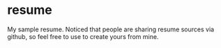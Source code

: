 resume
======

My sample resume. Noticed that people are sharing resume sources via github, so feel free to use to create yours from mine.
